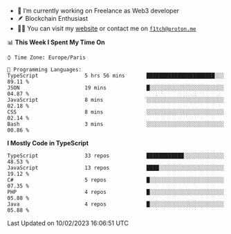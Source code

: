 - 🔭 I’m currently working on Freelance as Web3 developer
- 🪶 Blockchain Enthusiast
- 👨‍💻 You can visit my [website](https://f1tch.xyz) or contact me on [`f1tch@proton.me`](mailto:f1tch@proton.me)

<!--START_SECTION:waka-->
📊 **This Week I Spent My Time On** 

```text
⌚︎ Time Zone: Europe/Paris

💬 Programming Languages: 
TypeScript               5 hrs 56 mins       ██████████████████████░░░   89.11 % 
JSON                     19 mins             █░░░░░░░░░░░░░░░░░░░░░░░░   04.87 % 
JavaScript               8 mins              ░░░░░░░░░░░░░░░░░░░░░░░░░   02.18 % 
CSS                      8 mins              ░░░░░░░░░░░░░░░░░░░░░░░░░   02.14 % 
Bash                     3 mins              ░░░░░░░░░░░░░░░░░░░░░░░░░   00.86 % 

```

**I Mostly Code in TypeScript** 

```text
TypeScript               33 repos            ████████████░░░░░░░░░░░░░   48.53 % 
JavaScript               13 repos            ████░░░░░░░░░░░░░░░░░░░░░   19.12 % 
C#                       5 repos             █░░░░░░░░░░░░░░░░░░░░░░░░   07.35 % 
PHP                      4 repos             █░░░░░░░░░░░░░░░░░░░░░░░░   05.88 % 
Java                     4 repos             █░░░░░░░░░░░░░░░░░░░░░░░░   05.88 % 

```



 Last Updated on 10/02/2023 16:06:51 UTC
<!--END_SECTION:waka-->
